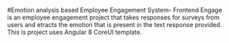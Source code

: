 #Emotion analysis based Employee Engagement System- Frontend
Engage is an employee engagement project that takes responses for surveys from users and etracts the emotion that is present in the text response provided.
This is project uses Angular 8 CoreUI template.
